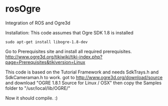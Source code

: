 # rosOgre
Integration of ROS and Ogre3d


Installation:
This code assumes that Ogre SDK 1.8 is installed
	
	sudo apt-get install libogre-1.8-dev

Go to Prerequisites site and install all required prerequisites.
http://www.ogre3d.org/tikiwiki/tiki-index.php?page=Prerequisites&tikiversion=Linux

This code is based on the Tutorial Framework and needs SdkTrays.h and SdkCameraman.h to work.
got to http://www.ogre3d.org/download/source and download "OGRE 1.8.1 Source for Linux / OSX"
then copy the Samples folder to "/usr/local/lib/OGRE/"

Now it should compile. :)